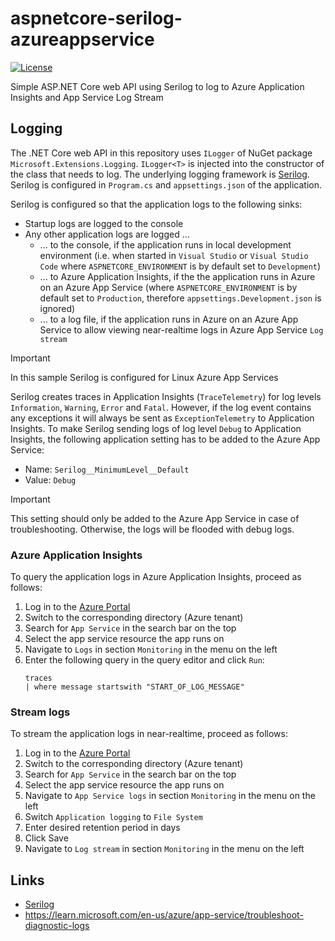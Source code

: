 # aspnetcore-serilog-azureappservice

[![License](https://img.shields.io/badge/license-Apache%20License%202.0-blue.svg)](https://github.com/rufer7/aspnetcore-serilog-azureappservice/blob/main/LICENSE)

Simple ASP.NET Core web API using Serilog to log to Azure Application Insights and App Service Log Stream

## Logging

The .NET Core web API in this repository uses `ILogger` of NuGet package `Microsoft.Extensions.Logging`. `ILogger<T>` is injected into the constructor of the class that needs to log.
The underlying logging framework is [Serilog](https://serilog.net/). Serilog is configured in `Program.cs` and `appsettings.json` of the application.

Serilog is configured so that the application logs to the following sinks:

- Startup logs are logged to the console
- Any other application logs are logged ...
  - ... to the console, if the application runs in local development environment (i.e. when started in `Visual Studio` or `Visual Studio Code` where `ASPNETCORE_ENVIRONMENT` is by default set to `Development`)
  - ... to Azure Application Insights, if the the application runs in Azure on an Azure App Service (where `ASPNETCORE_ENVIRONMENT` is by default set to `Production`, therefore `appsettings.Development.json` is ignored)
  - ... to a log file, if the application runs in Azure on an Azure App Service to allow viewing near-realtime logs in Azure App Service `Log stream`

> [!IMPORTANT]  
> In this sample Serilog is configured for Linux Azure App Services

Serilog creates traces in Application Insights (`TraceTelemetry`) for log levels `Information`, `Warning`, `Error` and `Fatal`. However, if the log event contains any exceptions it will always be sent as `ExceptionTelemetry` to Application Insights.
To make Serilog sending logs of log level `Debug` to Application Insights, the following application setting has to be added to the Azure App Service:

- Name: `Serilog__MinimumLevel__Default`
- Value: `Debug`

> [!IMPORTANT]
> This setting should only be added to the Azure App Service in case of troubleshooting. Otherwise, the logs will be flooded with debug logs.

### Azure Application Insights

To query the application logs in Azure Application Insights, proceed as follows:

1. Log in to the [Azure Portal](https://portal.azure.com/)
2. Switch to the corresponding directory (Azure tenant)
3. Search for `App Service` in the search bar on the top
4. Select the app service resource the app runs on
5. Navigate to `Logs` in section `Monitoring` in the menu on the left
6. Enter the following query in the query editor and click `Run`:
   ```
   traces
   | where message startswith "START_OF_LOG_MESSAGE"
   ```

### Stream logs

To stream the application logs in near-realtime, proceed as follows:

1. Log in to the [Azure Portal](https://portal.azure.com/)
2. Switch to the corresponding directory (Azure tenant)
3. Search for `App Service` in the search bar on the top
4. Select the app service resource the app runs on
5. Navigate to `App Service logs` in section `Monitoring` in the menu on the left
6. Switch `Application logging` to `File System`
7. Enter desired retention period in days
8. Click Save
9. Navigate to `Log stream` in section `Monitoring` in the menu on the left

## Links

- [Serilog](https://serilog.net/)
- https://learn.microsoft.com/en-us/azure/app-service/troubleshoot-diagnostic-logs
